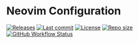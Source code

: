 # Neovim Configuration

[![Releases](https://img.shields.io/github/v/release/xuchengpeng/nvim?style=flat-square)](https://github.com/xuchengpeng/nvim/releases/latest)
[![Last commit](https://img.shields.io/github/last-commit/xuchengpeng/nvim?style=flat-square)](https://github.com/xuchengpeng/nvim/pulse)
[![License](https://img.shields.io/github/license/xuchengpeng/nvim?style=flat-square)](https://github.com/xuchengpeng/nvim/blob/main/LICENSE)
[![Repo size](https://img.shields.io/github/repo-size/xuchengpeng/nvim?style=flat-square)](https://github.com/xuchengpeng/nvim)
[![GitHub Workflow Status](https://img.shields.io/github/actions/workflow/status/xuchengpeng/nvim/ci.yml?style=flat-square)](https://github.com/xuchengpeng/nvim/actions)
